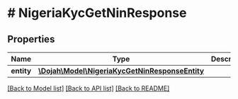 # # NigeriaKycGetNinResponse

## Properties

Name | Type | Description | Notes
------------ | ------------- | ------------- | -------------
**entity** | [**\Dojah\Model\NigeriaKycGetNinResponseEntity**](NigeriaKycGetNinResponseEntity.md) |  | [optional]

[[Back to Model list]](../../README.md#models) [[Back to API list]](../../README.md#endpoints) [[Back to README]](../../README.md)
